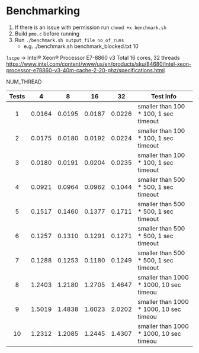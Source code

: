 # Benchmarking

1. If there is an issue with permission run `chmod +x benchmark.sh`
2. Build `pmo.c` before running
3. Run `./benchmark.sh output_file no_of_runs`  
   - e.g. ./benchmark.sh benchmark_blocked.txt 10

`lscpu` -> Intel® Xeon® Processor E7-8860 v3
Total 16 cores, 32 threads
<https://www.intel.com/content/www/us/en/products/sku/84680/intel-xeon-processor-e78860-v3-40m-cache-2-20-ghz/specifications.html>


NUM_THREAD

| Tests | 4      | 8      | 16     | 32     | Test Info                               |
| :---: | ------ | ------ | ------ | ------ | --------------------------------------- |
|   1   | 0.0164 | 0.0195 | 0.0187 | 0.0226 | smaller than 100 * 100, 1 sec timeout   |
|   2   | 0.0175 | 0.0180 | 0.0192 | 0.0224 | smaller than 100 * 100, 1 sec timeout   |
|   3   | 0.0180 | 0.0191 | 0.0204 | 0.0235 | smaller than 100 * 100, 1 sec timeout   |
|   4   | 0.0921 | 0.0964 | 0.0962 | 0.1044 | smaller than 500 * 500, 1 sec timeout   |
|   5   | 0.1517 | 0.1460 | 0.1377 | 0.1711 | smaller than 500 * 500, 1 sec timeout   |
|   6   | 0.1257 | 0.1310 | 0.1291 | 0.1271 | smaller than 500 * 500, 1 sec timeout   |
|   7   | 0.1288 | 0.1253 | 0.1180 | 0.1249 | smaller than 500 * 500, 1 sec timeout   |
|   8   | 1.2403 | 1.2180 | 1.2705 | 1.4647 | smaller than 1000 * 1000, 10 sec timeou |
|   9   | 1.5019 | 1.4838 | 1.6023 | 2.0202 | smaller than 1000 * 1000, 10 sec timeou |
|  10   | 1.2312 | 1.2085 | 1.2445 | 1.4307 | smaller than 1000 * 1000, 10 sec timeou |
